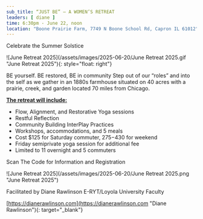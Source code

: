 ```yaml
---
sub_title: “JUST BE” – A WOMEN’S RETREAT
leaders: [ diane ]
time: 6:30pm - June 22, noon
location: "Boone Prairie Farm, 7749 N Boone School Rd, Capron IL 61012"
---
```


Celebrate the Summer Solstice

![June Retreat 2025](/assets/images/2025-06-20/June Retreat 2025.gif "June Retreat 2025"){: style="float: right"}

BE yourself. BE restored, BE in community
Step out of our “roles” and into the self as we gather in an 1880s farmhouse situated on 40 acres with a prairie, creek, and garden located 70 miles from Chicago.

**<u>The retreat will include:</u>**
- Flow, Alignment, and Restorative Yoga sessions
- Restful Reflection
- Community Building InterPlay Practices
- Workshops, accommodations, and 5 meals
- Cost $125 for Saturday commuter, $275-$430 for weekend
- Friday semiprivate yoga session for additional fee
- Limited to 11 overnight and 5 commuters

Scan The Code for Information and Registration

![June Retreat 2025](/assets/images/2025-06-20/June Retreat 2025.png "June Retreat 2025")

Facilitated by Diane Rawlinson E-RYT/Loyola University Faculty

[https://dianerawlinson.com](https://dianerawlinson.com "Diane Rawlinson"){:
target="_blank"}
